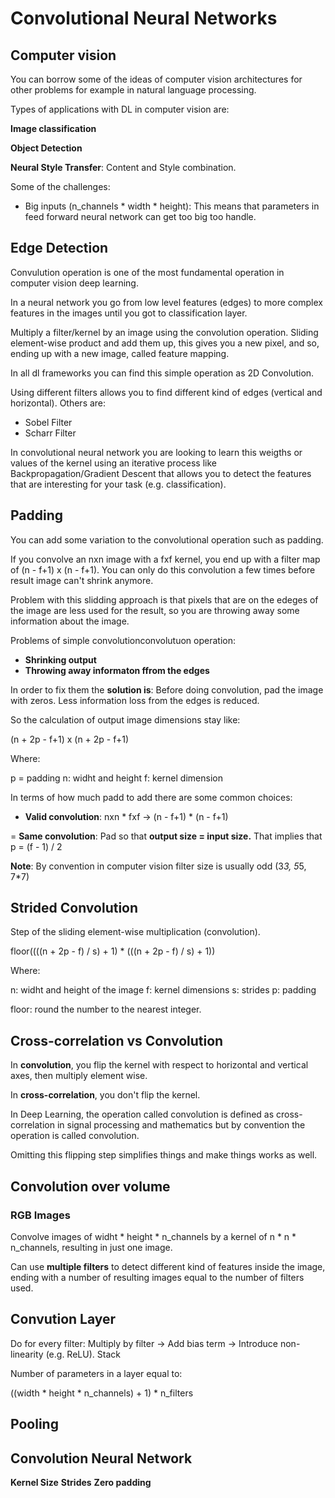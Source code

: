 # Convolutional Neural Networks

## Computer vision

You can borrow some of the ideas of computer vision architectures for other problems for example in  natural language processing. 

Types of applications with DL in computer vision are:

__Image classification__

__Object Detection__

__Neural Style Transfer__: Content and Style combination.


Some of the challenges:

- Big inputs (n_channels * width * height): This means that parameters in feed forward neural network can get too big too handle.

## Edge Detection

Convulution operation is one of the most fundamental operation in computer vision deep learning.

In a neural network you go from low level features (edges) to more complex features in the images until you got to classification layer.

Multiply a filter/kernel by an image using the convolution operation. Sliding element-wise product and add them up, this gives you a new pixel, and so, ending up with a new image, called feature mapping.

In all dl frameworks you can find this simple operation as 2D Convolution.

Using different filters allows you to find different kind of edges (vertical and horizontal). Others are:

- Sobel Filter
- Scharr Filter

In convolutional neural network you are looking to learn this weigths or values of the kernel using an iterative process like Backpropagation/Gradient Descent that allows you to detect the features that are interesting for your task (e.g. classification).

## Padding

You can add some variation to the convolutional operation such as padding.

If you convolve an nxn image with a fxf kernel, you end up with a filter map of (n - f+1) x (n - f+1). You can only do this convolution a few times before result image can't shrink anymore.

Problem with this slidding approach is that pixels that are on the edeges of the image are less used for the result, so you are throwing away some information about the image.

Problems of simple convolutionconvolutuon operation:

- __Shrinking output__
- __Throwing away informaton ffrom the edges__

In order to fix them the __solution is__: Before doing convolution, pad the image with zeros. Less information loss from the edges is reduced.

So the calculation of output image dimensions stay like:

(n + 2p - f+1) x (n + 2p - f+1)

Where:

p = padding
n: widht and height
f: kernel dimension

In terms of how much padd to add there are some common choices:

- __Valid convolution__: nxn * fxf -> (n - f+1) *  (n - f+1)

= __Same convolution__: Pad so that __output size = input size.__ That implies that p = (f - 1) / 2

__Note__: By convention in computer vision filter size is usually odd (3*3, 5*5, 7*7)

## Strided Convolution

Step of the sliding element-wise multiplication (convolution).

floor((((n + 2p - f) / s) + 1) * (((n + 2p - f) / s) + 1))

Where:

n: widht and height of the image 
f: kernel dimensions
s: strides
p: padding

floor: round the number to the nearest integer.

## Cross-correlation vs Convolution

In __convolution__, you flip the kernel with respect to horizontal and vertical axes, then multiply element wise.

In __cross-correlation__, you don't flip the kernel.

In Deep Learning, the operation called convolution is defined as cross-correlation in signal processing and mathematics but by convention the operation is called convolution.

Omitting this flipping step simplifies things and make things works as well.

## Convolution over volume

### RGB Images

Convolve images of widht * height * n_channels by a kernel of n * n * n_channels, resulting in just one image.

Can use __multiple filters__ to detect different kind of features inside the image, ending with a number of resulting images equal to the number of filters used.

## Convution Layer

Do for every filter:
    Multiply by filter -> Add bias term -> Introduce non-linearity (e.g. ReLU).
    Stack

Number of parameters in a layer equal to: 

((width * height * n_channels) + 1) * n_filters

## Pooling



## Convolution Neural Network



__Kernel Size__
__Strides__
__Zero padding__

